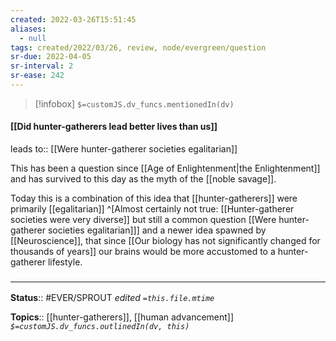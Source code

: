 ```yaml
---
created: 2022-03-26T15:51:45 
aliases:
  - null
tags: created/2022/03/26, review, node/evergreen/question
sr-due: 2022-04-05
sr-interval: 2
sr-ease: 242
---
```

> [!infobox]
`$=customJS.dv_funcs.mentionedIn(dv)`

#### [[Did hunter-gatherers lead better lives than us]] 

leads to:: [[Were hunter-gatherer societies egalitarian]]

This has been a question since [[Age of Enlightenment|the Enlightenment]] and has survived to this day as the myth of the [[noble savage]].

Today this is a combination of this idea that [[hunter-gatherers]] were primarily [[egalitarian]]
^[Almost certainly not true: [[Hunter-gatherer societies were very diverse]] but still a common question [[Were hunter-gatherer societies egalitarian]]]
and a newer idea spawned by [[Neuroscience]],
that since [[Our biology has not significantly changed for thousands of years]] our brains would be more accustomed to a hunter-gatherer lifestyle.


### <hr class="footnote"/>

**Status**:: #EVER/SPROUT
*edited `=this.file.mtime`*

**Topics**:: [[hunter-gatherers]], [[human advancement]]
*`$=customJS.dv_funcs.outlinedIn(dv, this)`*
